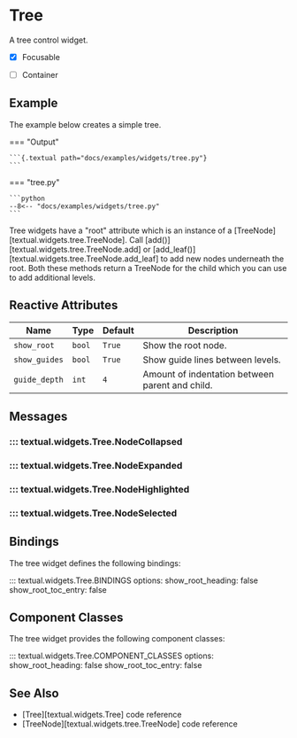 # Tree

A tree control widget.

- [x] Focusable
- [ ] Container


## Example

The example below creates a simple tree.

=== "Output"

    ```{.textual path="docs/examples/widgets/tree.py"}
    ```

=== "tree.py"

    ```python
    --8<-- "docs/examples/widgets/tree.py"
    ```

Tree widgets have a "root" attribute which is an instance of a [TreeNode][textual.widgets.tree.TreeNode]. Call [add()][textual.widgets.tree.TreeNode.add] or [add_leaf()][textual.widgets.tree.TreeNode.add_leaf] to add new nodes underneath the root. Both these methods return a TreeNode for the child which you can use to add additional levels.


## Reactive Attributes

| Name          | Type   | Default | Description                                     |
| ------------- | ------ | ------- | ----------------------------------------------- |
| `show_root`   | `bool` | `True`  | Show the root node.                             |
| `show_guides` | `bool` | `True`  | Show guide lines between levels.                |
| `guide_depth` | `int`  | `4`     | Amount of indentation between parent and child. |

## Messages

### ::: textual.widgets.Tree.NodeCollapsed

### ::: textual.widgets.Tree.NodeExpanded

### ::: textual.widgets.Tree.NodeHighlighted

### ::: textual.widgets.Tree.NodeSelected

## Bindings

The tree widget defines the following bindings:

::: textual.widgets.Tree.BINDINGS
    options:
      show_root_heading: false
      show_root_toc_entry: false

## Component Classes

The tree widget provides the following component classes:

::: textual.widgets.Tree.COMPONENT_CLASSES
    options:
      show_root_heading: false
      show_root_toc_entry: false

## See Also

* [Tree][textual.widgets.Tree] code reference
* [TreeNode][textual.widgets.tree.TreeNode] code reference
